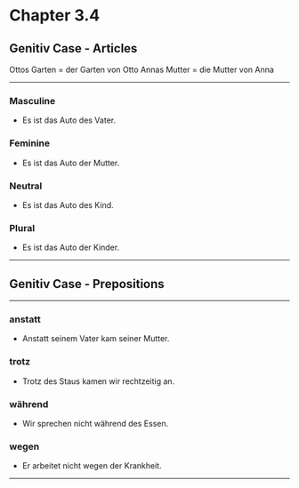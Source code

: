 # Chapter 3.4

## Genitiv Case - Articles

Ottos Garten = der Garten von Otto
Annas Mutter = die Mutter von Anna

---

### Masculine

* Es ist das Auto des Vater.

### Feminine

* Es ist das Auto der Mutter.

### Neutral

* Es ist das Auto des Kind.

### Plural

* Es ist das Auto der Kinder.

---

## Genitiv Case - Prepositions

---

### anstatt

* Anstatt seinem Vater kam seiner Mutter.

### trotz

* Trotz des Staus kamen wir rechtzeitig an.

### während

* Wir sprechen nicht während des Essen.

### wegen

* Er arbeitet nicht wegen der Krankheit.

---
